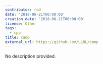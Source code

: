 ```yaml
---
contributor: rod
date: '2018-08-21T00:00:00'
creation_date: '2018-08-21T00:00:00'
license: Other
tags:
  - cpp
title: camp
external_url: https://github.com/LLNL/camp
---
```


No description provided.
